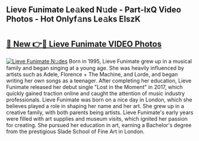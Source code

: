 ## Lieve Funimate Le𝚊ked N𝚞de - Part-lxQ Video Photos - Hot Onlyf𝚊ns Le𝚊ks EIszK

# <h2><a href="http://ab51627.deff.icu/?id=Lieve+Funimate">🔗 New 👉🔴 Lieve Funimate VIDEO Photos</a></h2>

[![Lieve Funimate N𝚞des](https://i.imgur.com/rIISA9y.gif)](http://ab51627.deff.icu/?id=Lieve+Funimate)
Born in 1995, Lieve Funimate grew up in a musical family and began singing at a young age. She was heavily influenced by artists such as Adele, Florence + The Machine, and Lorde, and began writing her own songs as a teenager. After completing her education, Lieve Funimate released her debut single "Lost in the Moment" in 2017, which quickly gained traction online and caught the attention of music industry professionals. Lieve Funimate was born on a nice day in London, which she believes played a role in shaping her name and her art. She grew up in a creative family, with both parents being artists. Lieve Funimate's early years were filled with art supplies and museum visits, which ignited her passion for creating. She pursued her education in art, earning a Bachelor's degree from the prestigious Slade School of Fine Art in London.

